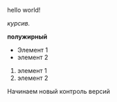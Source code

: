 hello world!

*курсив.*

**полужирный**

* Элемент 1
* элемент 2

1. элемент 1
2. элемент 2

Начинаем новый контроль версий
